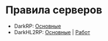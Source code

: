 # Правила серверов
* DarkRP: [Основные](https://github.com/TRIGONIM/INFO/blob/master/rules/DarkRP.md)
* DarkHL2RP: [Основные](https://github.com/TRIGONIM/INFO/blob/master/rules/DarkHL2RP.md) | [Работ](https://github.com/TRIGONIM/INFO/blob/master/rules/DarkHL2RP-Jobs.md)
